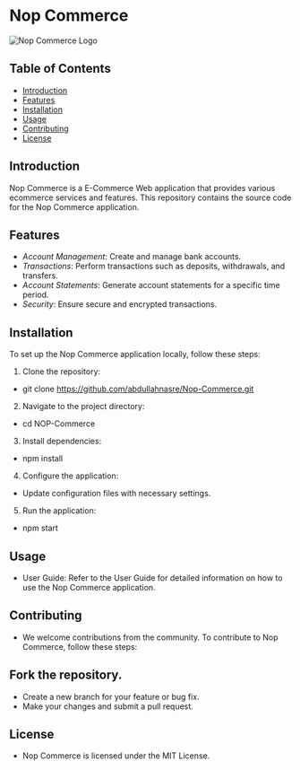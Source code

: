 # Nop Commerce

![Nop Commerce Logo](https://www.google.com/imgres?q=nopcommerce&imgurl=https%3A%2F%2Fwww.nopcommerce.com%2Fimages%2FnopLogos%2FnopCommerce%2Fnopcommerce_logo.png)

## Table of Contents

- [Introduction](#introduction)
- [Features](#features)
- [Installation](#installation)
- [Usage](#usage)
- [Contributing](#contributing)
- [License](#license)

## Introduction

Nop Commerce is a E-Commerce Web application that provides various ecommerce services and features. This repository contains the source code for the Nop Commerce application.

## Features

- *Account Management*: Create and manage bank accounts.
- *Transactions*: Perform transactions such as deposits, withdrawals, and transfers.
- *Account Statements*: Generate account statements for a specific time period.
- *Security*: Ensure secure and encrypted transactions.

## Installation

To set up the Nop Commerce application locally, follow these steps:

1. Clone the repository:
*   git clone https://github.com/abdullahnasre/Nop-Commerce.git
2. Navigate to the project directory:
*   cd NOP-Commerce
3. Install dependencies:
*   npm install
4. Configure the application:

* Update configuration files with necessary settings.
5. Run the application:
*   npm start

## Usage
* User Guide: Refer to the User Guide for detailed information on how to use the Nop Commerce application.

## Contributing
* We welcome contributions from the community. To contribute to Nop Commerce, follow these steps:

## Fork the repository.
* Create a new branch for your feature or bug fix.
* Make your changes and submit a pull request.

## License
* Nop Commerce is licensed under the MIT License.